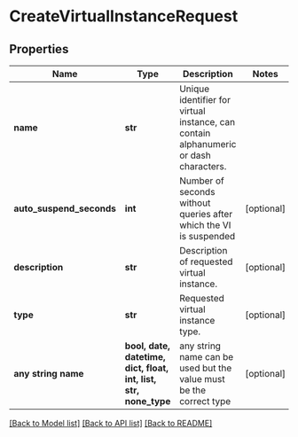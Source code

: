 # CreateVirtualInstanceRequest


## Properties
Name | Type | Description | Notes
------------ | ------------- | ------------- | -------------
**name** | **str** | Unique identifier for virtual instance, can contain alphanumeric or dash characters. | 
**auto_suspend_seconds** | **int** | Number of seconds without queries after which the VI is suspended | [optional] 
**description** | **str** | Description of requested virtual instance. | [optional] 
**type** | **str** | Requested virtual instance type. | [optional] 
**any string name** | **bool, date, datetime, dict, float, int, list, str, none_type** | any string name can be used but the value must be the correct type | [optional]

[[Back to Model list]](../README.md#documentation-for-models) [[Back to API list]](../README.md#documentation-for-api-endpoints) [[Back to README]](../README.md)



